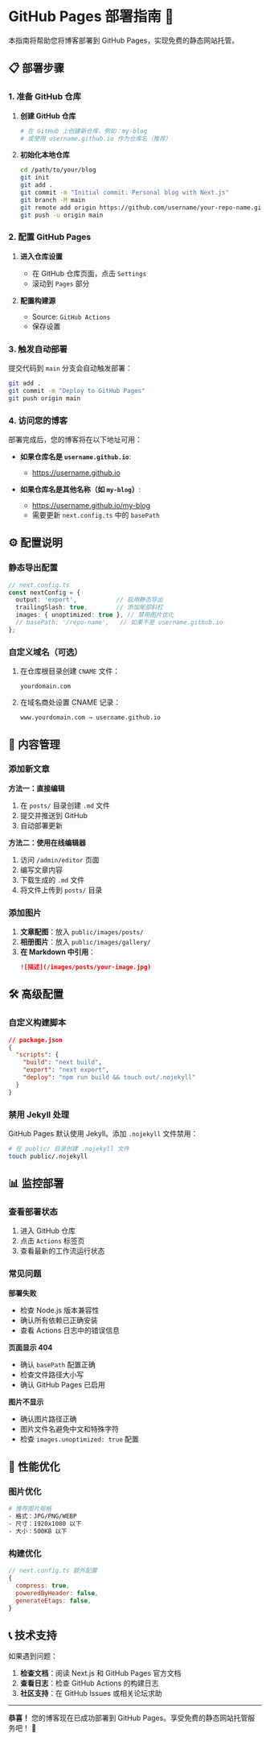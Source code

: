 # GitHub Pages 部署指南 🚀

本指南将帮助您将博客部署到 GitHub Pages，实现免费的静态网站托管。

## 📋 部署步骤

### 1. 准备 GitHub 仓库

1. **创建 GitHub 仓库**
   ```bash
   # 在 GitHub 上创建新仓库，例如：my-blog
   # 或使用 username.github.io 作为仓库名（推荐）
   ```

2. **初始化本地仓库**
   ```bash
   cd /path/to/your/blog
   git init
   git add .
   git commit -m "Initial commit: Personal blog with Next.js"
   git branch -M main
   git remote add origin https://github.com/username/your-repo-name.git
   git push -u origin main
   ```

### 2. 配置 GitHub Pages

1. **进入仓库设置**
   - 在 GitHub 仓库页面，点击 `Settings`
   - 滚动到 `Pages` 部分

2. **配置构建源**
   - Source: `GitHub Actions`
   - 保存设置

### 3. 触发自动部署

提交代码到 `main` 分支会自动触发部署：

```bash
git add .
git commit -m "Deploy to GitHub Pages"
git push origin main
```

### 4. 访问您的博客

部署完成后，您的博客将在以下地址可用：

- **如果仓库名是 `username.github.io`**: 
  - https://username.github.io

- **如果仓库名是其他名称（如 `my-blog`）**: 
  - https://username.github.io/my-blog
  - 需要更新 `next.config.ts` 中的 `basePath`

## ⚙️ 配置说明

### 静态导出配置

```typescript
// next.config.ts
const nextConfig = {
  output: 'export',           // 启用静态导出
  trailingSlash: true,        // 添加尾部斜杠
  images: { unoptimized: true }, // 禁用图片优化
  // basePath: '/repo-name',   // 如果不是 username.github.io
};
```

### 自定义域名（可选）

1. 在仓库根目录创建 `CNAME` 文件：
   ```
   yourdomain.com
   ```

2. 在域名商处设置 CNAME 记录：
   ```
   www.yourdomain.com → username.github.io
   ```

## 📝 内容管理

### 添加新文章

**方法一：直接编辑**
1. 在 `posts/` 目录创建 `.md` 文件
2. 提交并推送到 GitHub
3. 自动部署更新

**方法二：使用在线编辑器**
1. 访问 `/admin/editor` 页面
2. 编写文章内容
3. 下载生成的 `.md` 文件
4. 将文件上传到 `posts/` 目录

### 添加图片

1. **文章配图**：放入 `public/images/posts/`
2. **相册图片**：放入 `public/images/gallery/`
3. **在 Markdown 中引用**：
   ```markdown
   ![描述](/images/posts/your-image.jpg)
   ```

## 🛠️ 高级配置

### 自定义构建脚本

```json
// package.json
{
  "scripts": {
    "build": "next build",
    "export": "next export",
    "deploy": "npm run build && touch out/.nojekyll"
  }
}
```

### 禁用 Jekyll 处理

GitHub Pages 默认使用 Jekyll。添加 `.nojekyll` 文件禁用：

```bash
# 在 public/ 目录创建 .nojekyll 文件
touch public/.nojekyll
```

## 📊 监控部署

### 查看部署状态

1. 进入 GitHub 仓库
2. 点击 `Actions` 标签页
3. 查看最新的工作流运行状态

### 常见问题

**部署失败**
- 检查 Node.js 版本兼容性
- 确认所有依赖已正确安装
- 查看 Actions 日志中的错误信息

**页面显示 404**
- 确认 `basePath` 配置正确
- 检查文件路径大小写
- 确认 GitHub Pages 已启用

**图片不显示**
- 确认图片路径正确
- 图片文件名避免中文和特殊字符
- 检查 `images.unoptimized: true` 配置

## 🚀 性能优化

### 图片优化

```bash
# 推荐图片规格
- 格式：JPG/PNG/WEBP
- 尺寸：1920x1080 以下
- 大小：500KB 以下
```

### 构建优化

```javascript
// next.config.ts 额外配置
{
  compress: true,
  poweredByHeader: false,
  generateEtags: false,
}
```

## 📞 技术支持

如果遇到问题：

1. **检查文档**：阅读 Next.js 和 GitHub Pages 官方文档
2. **查看日志**：检查 GitHub Actions 的构建日志
3. **社区支持**：在 GitHub Issues 或相关论坛求助

---

**恭喜！** 您的博客现在已成功部署到 GitHub Pages。享受免费的静态网站托管服务吧！ 🎉
